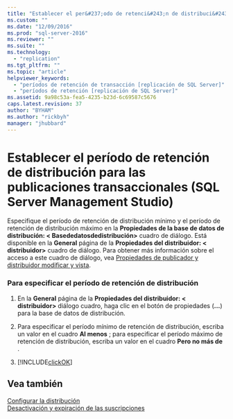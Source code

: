 ```yaml
---
title: "Establecer el per&#237;odo de retenci&#243;n de distribuci&#243;n para las publicaciones transaccionales (SQL Server Management Studio) | Microsoft Docs"
ms.custom: ""
ms.date: "12/09/2016"
ms.prod: "sql-server-2016"
ms.reviewer: ""
ms.suite: ""
ms.technology: 
  - "replication"
ms.tgt_pltfrm: ""
ms.topic: "article"
helpviewer_keywords: 
  - "períodos de retención de transacción [replicación de SQL Server]"
  - "períodos de retención [replicación de SQL Server]"
ms.assetid: 9a98c53a-fea5-4235-b23d-6c69587c5676
caps.latest.revision: 37
author: "BYHAM"
ms.author: "rickbyh"
manager: "jhubbard"
---
```

# Establecer el per&#237;odo de retenci&#243;n de distribuci&#243;n para las publicaciones transaccionales (SQL Server Management Studio)
  Especifique el período de retención de distribución mínimo y el período de retención de distribución máximo en la **Propiedades de la base de datos de distribución: \< Basededatosdedistribución>** cuadro de diálogo. Está disponible en la **General** página de la **Propiedades del distribuidor: \< distribuidor>** cuadro de diálogo. Para obtener más información sobre el acceso a este cuadro de diálogo, vea [Propiedades de publicador y distribuidor modificar y vista](../../relational-databases/replication/view-and-modify-distributor-and-publisher-properties.md).  
  
### Para especificar el período de retención de distribución  
  
1.  En la **General** página de la **Propiedades del distribuidor: \< distribuidor>** diálogo cuadro, haga clic en el botón de propiedades (**...**) para la base de datos de distribución.  
  
2.  Para especificar el período mínimo de retención de distribución, escriba un valor en el cuadro **Al menos** ; para especificar el período máximo de retención de distribución, escriba un valor en el cuadro **Pero no más de** .  
  
3.  [!INCLUDE[clickOK](../../includes/clickok-md.md)]  
  
## Vea también  
 [Configurar la distribución](../../relational-databases/replication/configure-distribution.md)   
 [Desactivación y expiración de las suscripciones](../../relational-databases/replication/subscription-expiration-and-deactivation.md)  
  
  